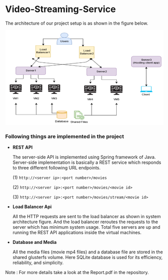 # Video-Streaming-Service

The architecture of our project setup is as shown in the figure below. 

![System Architecture of the Project](architecture.png)

### Following things are implemented in the project
* **REST API**

  The server-side API is implemented using Spring framework of Java. Server-side implementation is basically a REST service which responds to three different following URL endpoints.
  
  (1) `http://<server ip>:<port number>/movies`
  
  (2) `http://<server ip>:<port number>/movies/<movie id>`
  
  (3) `http://<server ip>:<port number>/movies/stream/<movie id>`
  
* **Load Balancer Api**

  All the HTTP requests are sent to the load balancer as shown in system architecture figure. And the load balancer reroutes the requests to the server which has minimum system usage. Total five servers are up and running the REST API applications inside the virtual machines.
  
* **Database and Media**

  All the media files (movie mp4 files) and a database file are stored in the shared glusterfs volume. Here SQLite database is used for its efficiency, reliability, and simplicity.

Note : For more details take a look at the Report.pdf in the repository.

